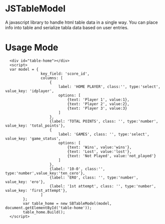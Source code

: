 # JSTableModel
A javascript library to handle html table data in a single way.
You can place info into table and serialize tabla data based on user entries.

# Usage Mode
```
  <div id="table-home"></div>
  <script>
  var model = {
				key_field: 'score_id',
				columns: [
					{
						label: 'HOME PLAYER', class:'', type:'select', value_key: 'idplayer', 
						options: [
							{text: 'Player 1', value:1},
							{text: 'Player 2', value:2},
							{text: 'Player 3', value:3}
						]
					},
					{label: 'TOTAL POINTS', class: '', type:'number', value_key: 'total_points'},
					{
						label: 'GAMES', class: '', type:'select', value_key: 'game_status',
						options: [
							{text: 'Wins', value:'wins'},
							{text: 'Lost', value:'lost'},
							{text: 'Not Played', value:'not_played'}
						]
					},
					{label: '10-0', class:'', type:'number',value_key:'ten_cero'},
					{label: 'ERO', class: '', type:'number', value_key: 'ero'},
					{label: '1st attempt', class: '', type:'number', value_key: 'first_attempt'},
				]
		};
		var table_home = new SBTableModel(model, document.getElementById('table-home'));
		table_home.Build();
  </script>
```
